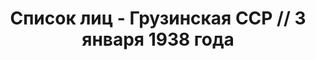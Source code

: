 ---
title: Список лиц - Грузинская ССР // 3 января 1938 года
description: РГАСПИ, ф.17, т.6, оп.171, дело 414, лист 167
images:
- /disk/pictures/v06/17-171-414-167.jpg
- /disk/pictures/v06/17-171-414-168.jpg
- /disk/pictures/v06/17-171-414-169.jpg
- /disk/pictures/v06/17-171-414-170.jpg
- /disk/pictures/v06/17-171-414-171.jpg
- /disk/pictures/v06/17-171-414-172.jpg
---